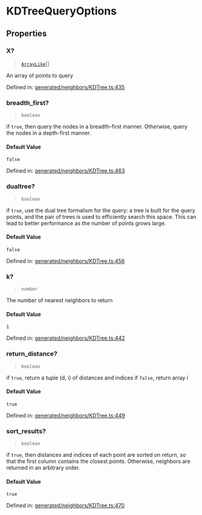 # KDTreeQueryOptions

## Properties

### X?

> [`ArrayLike`](../types/ArrayLike.md)[]

An array of points to query

Defined in:  [generated/neighbors/KDTree.ts:435](https://github.com/transitive-bullshit/scikit-learn-ts/blob/92ab806/packages/sklearn/src/generated/neighbors/KDTree.ts#L435)

### breadth\_first?

> `boolean`

if `true`, then query the nodes in a breadth-first manner. Otherwise, query the nodes in a depth-first manner.

#### Default Value

`false`

Defined in:  [generated/neighbors/KDTree.ts:463](https://github.com/transitive-bullshit/scikit-learn-ts/blob/92ab806/packages/sklearn/src/generated/neighbors/KDTree.ts#L463)

### dualtree?

> `boolean`

if `true`, use the dual tree formalism for the query: a tree is built for the query points, and the pair of trees is used to efficiently search this space. This can lead to better performance as the number of points grows large.

#### Default Value

`false`

Defined in:  [generated/neighbors/KDTree.ts:456](https://github.com/transitive-bullshit/scikit-learn-ts/blob/92ab806/packages/sklearn/src/generated/neighbors/KDTree.ts#L456)

### k?

> `number`

The number of nearest neighbors to return

#### Default Value

`1`

Defined in:  [generated/neighbors/KDTree.ts:442](https://github.com/transitive-bullshit/scikit-learn-ts/blob/92ab806/packages/sklearn/src/generated/neighbors/KDTree.ts#L442)

### return\_distance?

> `boolean`

if `true`, return a tuple (d, i) of distances and indices if `false`, return array i

#### Default Value

`true`

Defined in:  [generated/neighbors/KDTree.ts:449](https://github.com/transitive-bullshit/scikit-learn-ts/blob/92ab806/packages/sklearn/src/generated/neighbors/KDTree.ts#L449)

### sort\_results?

> `boolean`

if `true`, then distances and indices of each point are sorted on return, so that the first column contains the closest points. Otherwise, neighbors are returned in an arbitrary order.

#### Default Value

`true`

Defined in:  [generated/neighbors/KDTree.ts:470](https://github.com/transitive-bullshit/scikit-learn-ts/blob/92ab806/packages/sklearn/src/generated/neighbors/KDTree.ts#L470)
